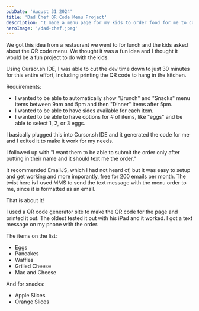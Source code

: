 ```yaml
---
pubDate: 'August 31 2024'
title: 'Dad Chef QR Code Menu Project'
description: 'I made a menu page for my kids to order food for me to cook. It uses a QR code menu page that they scan and open menu webpage and then place their order. I then get a text message with the order.'
heroImage: '/dad-chef.jpeg'
---
```


We got this idea from a restaurant we went to for lunch and the kids asked about the QR code menu. We thought it was a fun idea and I thought it would be a fun project to do with the kids.

Using Cursor.sh IDE, I was able to cut the dev time down to just 30 minutes for this entire effort, including printing the QR code to hang in the kitchen.

Requirements:

- I wanted to be able to automatically show "Brunch" and "Snacks" menu items between 9am and 5pm and then "Dinner" items after 5pm.
- I wanted to be able to have sides available for each item.
- I wanted to be able to have options for # of items, like "eggs" and be able to select 1, 2, or 3 eggs.

I basically plugged this into Cursor.sh IDE and it generated the code for me and I edited it to make it work for my needs.

I followed up with "I want them to be able to submit the order only after putting in their name and it should text me the order."

It recommended EmailJS, which I had not heard of, but it was easy to setup and get working and more imporantly, free for 200 emails per month. The twist here is I used MMS to send the text message with the menu order to me, since it is formatted as an email.

That is about it!

I used a QR code generator site to make the QR code for the page and printed it out. The oldest tested it out with his iPad and it worked. I got a text message on my phone with the order.

The items on the list:

- Eggs
- Pancakes
- Waffles
- Grilled Cheese
- Mac and Cheese

And for snacks:

- Apple Slices
- Orange Slices
